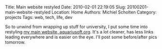 Title: Main website restyled
Date: 2010-02-01 22:19:05
Slug: 20100201-main-website-restyled
Location: Home
Authors: Michiel Scholten
Category: projects
Tags: web, tech, life, dev

<p>So to unwind from wrapping up stuff for university, I put some time into restyling <a href="http://aquariusoft.org/">my main website, aquariusoft.org</a>. It's a lot cleaner, has less links leading everywhere and is easier on the eye. I'll post some before/after pics tomorrow.</p>
